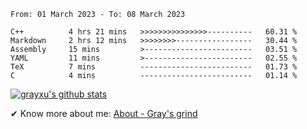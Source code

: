 <!--START_SECTION:waka-->

```text
From: 01 March 2023 - To: 08 March 2023

C++          4 hrs 21 mins   >>>>>>>>>>>>>>>----------   60.31 %
Markdown     2 hrs 12 mins   >>>>>>>>-----------------   30.44 %
Assembly     15 mins         >------------------------   03.51 %
YAML         11 mins         >------------------------   02.55 %
TeX          7 mins          -------------------------   01.73 %
C            4 mins          -------------------------   01.14 %
```

<!--END_SECTION:waka-->

[![grayxu's github stats](https://github-readme-stats.vercel.app/api?username=grayxu&count_private=true&show_icons=true)](https://github.com/grayxu)

✔ Know more about me: [About - Gray's grind](https://www.grayxu.cn/)
